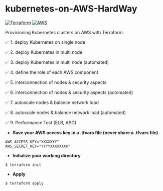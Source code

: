 # kubernetes-on-AWS-HardWay
[![Terraform](https://img.shields.io/static/v1?label=Terraform&message=v0.12.25&color=blueviolet&logo=Terraform)](https://www.terraform.io/downloads.html)
[![AWS](https://img.shields.io/static/v1?label=AWS-CLI&message=v1.18.60&color=orange&logo=amazon)](https://aws.amazon.com/fr/cli/)

Provisioning Kubernetes clusters on AWS with Terraform.

:white_check_mark: 1. deploy Kubernetes on single node

:white_check_mark: 2. deploy Kubernetes in multi node

:white_check_mark: 3. deploy Kubernetes in multi node (automated)

:white_check_mark: 4. define the role of each AWS component

:white_check_mark: 5. interconnection of nodes & security aspects

:white_check_mark: 6. interconnection of nodes & security aspects (automated)

:white_check_mark: 7. autoscale nodes & balance network load

:white_check_mark: 8. autoscale nodes & balance network load (automated)

:white_check_mark: 9. Performance Test (ELB, ASG)



 - **Save your AWS access key in a .tfvars file (never share a .tfvars file)**

```
AWS_ACCESS_KEY="XXXXXYY"
AWS_SECRET_KEY="YYYYXXXXXXXX"
```

- **Initialize your working directory**

```
$ terraform init
```

- **Apply**

```
$ terraform apply
```
